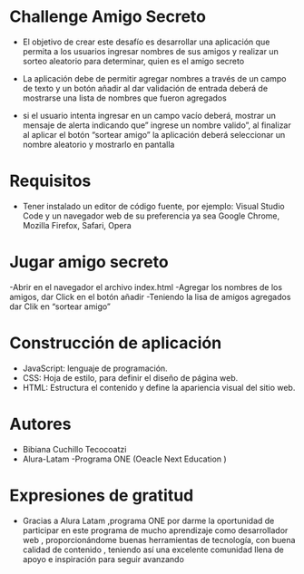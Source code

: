 # <h1>Challenge Amigo Secreto</h1>
- El objetivo de crear este desafío es desarrollar una aplicación que permita a los usuarios ingresar 
nombres de sus amigos y realizar un sorteo aleatorio para determinar, quien es el amigo secreto 

- La aplicación debe de permitir agregar nombres a través de un campo de texto y un botón añadir al 
dar validación de entrada deberá de mostrarse una lista de nombres que fueron agregados 

- si el usuario intenta ingresar en un campo vacío deberá, mostrar un mensaje de alerta indicando 
que” ingrese un nombre valido”, al finalizar al aplicar el botón “sortear amigo” la aplicación deberá 
seleccionar un nombre aleatorio y mostrarlo en pantalla

# <h1>Requisitos</h1>

- Tener instalado un editor de código fuente, por ejemplo: Visual Studio Code y un navegador web 
de su preferencia ya sea Google Chrome, Mozilla Firefox, Safari, Opera

# Jugar amigo secreto 
-Abrir en el navegador el archivo index.html
-Agregar los nombres de los amigos, dar Click en el botón añadir 
-Teniendo la lisa de amigos agregados dar Clik en “sortear amigo”

# Construcción de aplicación
- JavaScript:  lenguaje de programación. 
- CSS: Hoja de estilo, para definir el diseño de página web.
- HTML: Estructura el contenido y define la apariencia visual del sitio web. 

# Autores
- Bibiana Cuchillo Tecocoatzi 
- Alura-Latam -Programa ONE (Oeacle Next Education )

# Expresiones de gratitud 
- Gracias a Alura Latam ,programa ONE por darme la oportunidad de  participar en este programa de 
mucho aprendizaje  como desarrollador web , proporcionándome buenas herramientas de 
tecnología, con buena calidad de contenido  , teniendo así una excelente comunidad llena de 
apoyo e inspiración para seguir avanzando 
